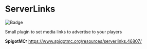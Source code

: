 # ServerLinks
![Badge](https://github.com/Altruiis/ServerLinks/actions/workflows/devbuild.yml/badge.svg)

Small plugin to set media links to advertise to your players

**SpigotMC:** https://www.spigotmc.org/resources/serverlinks.46807/
